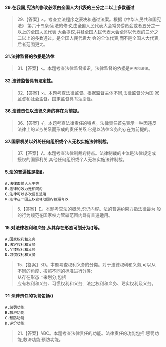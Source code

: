 
#### 29.在我国,宪法的修改必须由全国人大代表的三分之二以上多数通过
>   29.【答案】×。考查立法程序之表决和通过法案。根据《中华人民共和国宪法》
    第六十四条:宪法的修改,由全国人民代表大会常务委员会或者五分之一以上的全国人民代表
    大会提议,并经全国人民代表大会全体以代表的三分之二以上的多数通过。是全国人民代表大
    会的全体代表,而不是全国人大代表,后者范围更大。   

#### 31.法律监督的依据是法律
>   31.【答案】×。本题考查法律监督知识。法律监督的依据是`宪法和法律`。    

#### 32.法律监督具有法定性。
>   32.【答案】×。本题考查法律监督。根据监督主体不同,法律监督分为国
    家监督和社会监督。国家监督具有法定性。    

#### 36.法律责任以法律义务的存在为前提。
>   36.【答案】√。本题考查法律责任的特点。法律责任首先表示一种因违反
    法律上的义务关系而形成的责任关系,它是以法律义务的存在为前提的。    

#### 37.国家机关以外的任何组织或个人无权实施法律制裁。
>   37.【答案】√。本题考查法律制裁的特点。法律制裁的主体是法律规定或
    授权的国家机关,其他任何组织或个人无权实施法律制裁。    

#### 5.法的普遍性是指()。
    A.法律面前人人平等
    B.法律的效力是相同的
    C.法律可以多次反复适用
    D.法律在一国主权管辖范围内普遍有效
>   5.【答案】D。本题考查法的概念,识记内容。法的普遍约束力指法律最为
    般的行为规范在国家权力管辖范围内具有普遍适用。

#### 15.对法律权利和义务,从其存在形态可划分为()等。
    A.国家权利和义务
    B.法定权利和义务
    C.个体权利和义务
    D.习惯权利和义务
>   15.【答案】BD。本题考查权利义务的分类。对于法律权利和义务,可以从  
    不同的角度、按照不同的标准进行分类:     
    从存在形态上来划分,包括     
        应有权利和义务、习惯权利和义务、法定权利和义务、现实权利及义务。  

#### 21.法律责任的功能包括()
    A.惩罚功能
    B.救济功能
    C.预防功能
    D.评价功能

>   21.【答案】ABC。本题考查法律责任的功能。法律责任的功能包括:惩罚功能,救济功能,预防功能。  


























     